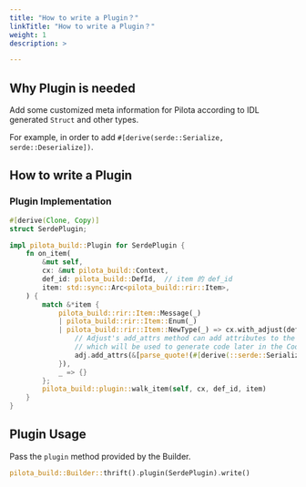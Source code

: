 ```yaml
---
title: "How to write a Plugin？"
linkTitle: "How to write a Plugin？"
weight: 1
description: >

---
```


## Why Plugin is needed

Add some customized meta information for Pilota according to IDL generated `Struct` and other types.

For example, in order to add `#[derive(serde::Serialize, serde::Deserialize])`.

## How to write a Plugin

### Plugin Implementation

```rust
#[derive(Clone, Copy)]
struct SerdePlugin;

impl pilota_build::Plugin for SerdePlugin {
    fn on_item(
        &mut self,
        cx: &mut pilota_build::Context,
        def_id: pilota_build::DefId,  // item 的 def_id
        item: std::sync::Arc<pilota_build::rir::Item>,
    ) {
        match &*item {
            pilota_build::rir::Item::Message(_)
            | pilota_build::rir::Item::Enum(_)
            | pilota_build::rir::Item::NewType(_) => cx.with_adjust(def_id, |adj| {
                // Adjust's add_attrs method can add attributes to the Node corresponding to def_id,
                // which will be used to generate code later in the Codegen phase
                adj.add_attrs(&[parse_quote!(#[derive(::serde::Serialize, ::serde::Deserialize)])])
            }),
            _ => {}
        };
        pilota_build::plugin::walk_item(self, cx, def_id, item)
    }
}
```

## Plugin Usage

Pass the `plugin` method provided by the Builder.

```rust
pilota_build::Builder::thrift().plugin(SerdePlugin).write()
```

